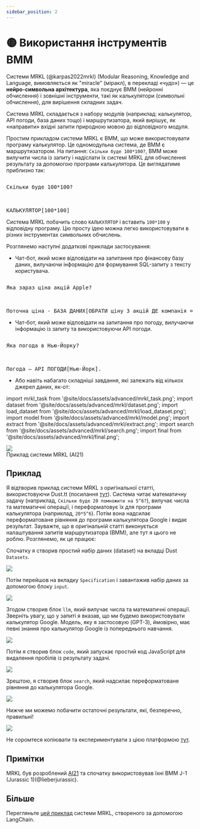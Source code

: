 ```yaml
---
sidebar_position: 2
---
```


# 🟡 Використання інструментів ВММ

Системи MRKL (@karpas2022mrkl) (Modular Reasoning, Knowledge and Language, вимовляється як "miracle" (міракл), в перекладі «чудо») — це **нейро-символьна архітектура**, яка поєднує ВММ (нейронні обчислення) і зовнішні інструменти, такі як калькулятори (символьні обчислення), для вирішення складних задач.

Система MRKL складається з набору модулів (наприклад: калькулятор, API погоди, база даних тощо) і маршрутизатора, який вирішує, як «направити» вхідні запити природною мовою до відповідного модуля.

Простим прикладом системи MRKL є ВММ, що може використовувати програму калькулятор. Це одномодульна система, де ВММ є маршрутизатором. На питання: `Скільки буде 100*100?`, ВММ може вилучити числа із запиту і надіслати їх системі MRKL для обчислення результату за допомогою програми калькулятора. Це виглядатиме приблизно так:

<pre>
<p>Скільки буде 100*100?</p>

<span className="bluegreen-highlight">КАЛЬКУЛЯТОР[100*100]</span>
</pre>

Система MRKL побачить слово `КАЛЬКУЛЯТОР` і вставить `100*100` у відповідну програму. Цю просту ідею можна легко використовувати в різних інструментах символьних обчислень.

Розглянемо наступні додаткові приклади застосування:

- Чат-бот, який може відповідати на запитання про фінансову базу даних, вилучаючи інформацію для формування SQL-запиту з тексту користувача.

<pre>
<p>Яка зараз ціна акцій Apple?</p>

<span className="bluegreen-highlight">Поточна ціна - БАЗА ДАНИХ[ОБРАТИ ціну З акцій ДЕ компанія = "Apple" І час = "зараз"].</span>
</pre>

- Чат-бот, який може відповідати на запитання про погоду, вилучаючи інформацію із запиту та використовуючи API погоди.

<pre>
<p>Яка погода в Нью-Йорку?</p>

<span className="bluegreen-highlight">Погода — API_ПОГОДИ[Нью-Йорк].</span>
</pre>

- Або навіть набагато складніші завдання, які залежать від кількох джерел даних, як-от:


import mrkl_task from '@site/docs/assets/advanced/mrkl_task.png';
import dataset from '@site/docs/assets/advanced/mrkl/dataset.png';
import load_dataset from '@site/docs/assets/advanced/mrkl/load_dataset.png';
import model from '@site/docs/assets/advanced/mrkl/model.png';
import extract from '@site/docs/assets/advanced/mrkl/extract.png';
import search from '@site/docs/assets/advanced/mrkl/search.png';
import final from '@site/docs/assets/advanced/mrkl/final.png';

<div style={{textAlign: 'center'}}>
  <img src={mrkl_task} style={{width: "500px"}} />
</div>

<div style={{textAlign: 'center'}}>
Приклад системи MRKL (AI21)
</div>

## Приклад

Я відтворив приклад системи MRKL з оригінальної статті, використовуючи Dust.tt (посилання [тут](https://dust.tt/w/ddebdfcdde/a/98bdd65cb7)). Система читає математичну задачу (наприклад, `Скільки буде 20 помножити на 5^6?`), вилучає числа та математичні операції, і переформатовує їх для програми калькулятора (наприклад, `20*5^6`). Потім вона надсилає переформатоване рівняння до програми калькулятора Google і видає результат. Зауважте, що в оригінальній статті виконується налаштування запитів маршрутизатора (ВММ), але тут я цього не роблю. Розглянемо, як це працює:

Спочатку я створив простий набір даних (dataset) на вкладці Dust `Datasets`.

<div style={{textAlign: 'center'}}>
  <img src={dataset} style={{width: "750px"}} />
</div>

Потім перейшов на вкладку `Specification` і завантажив набір даних за допомогою блоку `input`.

<div style={{textAlign: 'center'}}>
  <img src={load_dataset} style={{width: "750px"}} />
</div>

Згодом створив блок `llm`, який вилучає числа та математичні операції. Зверніть увагу, що у запиті я вказав, що ми будемо використовувати калькулятор Google. Модель, яку я застосовую (GPT-3), ймовірно, має певні знання про калькулятор Google із попереднього навчання.

<div style={{textAlign: 'center'}}>
  <img src={model} style={{width: "750px"}} />
</div>

Потім я створив блок `code`, який запускає простий код JavaScript для видалення пробілів із результату задачі.

<div style={{textAlign: 'center'}}>
  <img src={extract} style={{width: "750px"}} />
</div>

Зрештою, я створив блок `search`, який надсилає переформатоване рівняння до калькулятора Google.

<div style={{textAlign: 'center'}}>
  <img src={search} style={{width: "750px"}} />
</div>

Нижче ми можемо побачити остаточні результати, які, безперечно, правильні!

<div style={{textAlign: 'center'}}>
  <img src={final} style={{width: "750px"}} />
</div>

Не соромтеся копіювати та експериментувати з цією платформою [тут](https://dust.tt/w/ddebdfcdde/a/98bdd65cb7).

## Примітки
MRKL був розроблений [AI21](https://www.ai21.com/) та спочатку використовував їхні ВММ J-1 (Jurassic 1)(@lieberjurassic).

## Більше

Перегляньте [цей приклад](https://python.langchain.com/docs/modules/agents/how_to/mrkl) системи MRKL, створеного за допомогою LangChain.
